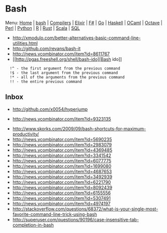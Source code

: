 # Bash

Menu: [Home](README.md) | [bash](bash.md) | [Compilers](compilers.md) | [Elixir](elixir.md) |  [F#](fsharp.ms) | [Go](go.md) | [Haskell](haskell.md) | [OCaml](ocaml.md) | [Octave](octave.md) | [Perl](perl.org) | [Python](python.md) | [R](r.md) | [Rust](rust.md) | [Scala](scala.md)  | [SQL](sql.md)


+ http://xmodulo.com/better-alternatives-basic-command-line-utilities.html
+ http://github.com/revans/bash-it
+ http://news.ycombinator.com/item?id=8611767
+ [[http://pgas.freeshell.org/shell/bash-ido][Bash ido]]


```
  !^ - the first argument from the previous command
  !$ - the last argument from the previous command
  !* - all of the arguments from the previous command
  !! - the entire previous command
```

## Inbox
+ http://github.com/x0054/hyperjump
 - http://news.ycombinator.com/item?id=9323135
+ http://www.skorks.com/2009/09/bash-shortcuts-for-maximum-productivity/
+ http://news.ycombinator.com/item?id=5690235
+ http://news.ycombinator.com/item?id=2983079
+ http://news.ycombinator.com/item?id=4369485
+ http://news.ycombinator.com/item?id=3341542
+ http://news.ycombinator.com/item?id=6077775
+ http://news.ycombinator.com/item?id=1699080
+ http://news.ycombinator.com/item?id=4687653
+ http://news.ycombinator.com/item?id=3492939
+ http://news.ycombinator.com/item?id=6221790
+ http://news.ycombinator.com/item?id=8092439
+ http://news.ycombinator.com/item?id=6155556
+ http://news.ycombinator.com/item?id=5307491
+ http://news.ycombinator.com/item?id=4974197
+ http://stackoverflow.com/questions/68372/what-is-your-single-most-favorite-command-line-trick-using-bash
+ http://superuser.com/questions/90196/case-insensitive-tab-completion-in-bash
